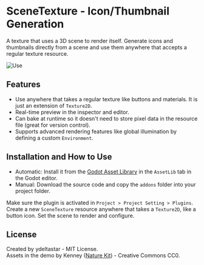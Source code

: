 # SceneTexture - Icon/Thumbnail Generation

A texture that uses a 3D scene to render itself. Generate icons and thumbnails directly from a scene and use them anywhere that accepts a regular texture resource.

![Use](docs/scene_texture_use.gif)

## Features

- Use anywhere that takes a regular texture like buttons and materials. It is just an extension of `Texture2D`.
- Real-time preview in the inspector and editor.
- Can bake at runtime so it doesn't need to store pixel data in the resource file (great for version control).
- Supports advanced rendering features like global illumination by defining a custom `Environment`.

## Installation and How to Use

- Automatic: Install it from the [Godot Asset Library](https://godotengine.org/asset-library/asset/3506) in the `AssetLib` tab in the Godot editor.
- Manual: Download the source code and copy the `addons` folder into your project folder.

Make sure the plugin is activated in `Project > Project Setting > Plugins`.  
Create a new `SceneTexture` resource anywhere that takes a `Texture2D`, like a button icon. Set the scene to render and configure.

## License

Created by ydeltastar - MIT License.  
Assets in the demo by Kenney ([Nature Kit](https://kenney.nl/assets/nature-kit)) - Creative Commons CC0.
